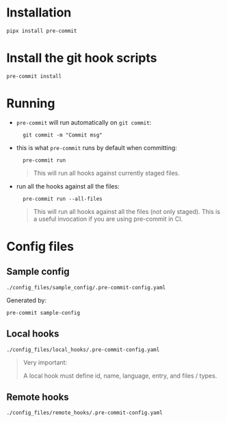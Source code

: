 # Installation

    pipx install pre-commit

# Install the git hook scripts

    pre-commit install

# Running

- `pre-commit` will run automatically on `git commit`:

        git commit -m "Commit msg"

- this is what `pre-commit` runs by default when committing:

        pre-commit run

    > This will run all hooks against currently staged files.

- run all the hooks against all the files:

        pre-commit run --all-files

    > This will run all hooks against all the files (not only staged).
    > This is a useful invocation if you are using pre-commit in CI.

# Config files

## Sample config

`./config_files/sample_config/.pre-commit-config.yaml`

Generated by:

    pre-commit sample-config

## Local hooks

`./config_files/local_hooks/.pre-commit-config.yaml`

> Very important:
>
> A local hook must define id, name, language, entry, and files / types.

## Remote hooks

`./config_files/remote_hooks/.pre-commit-config.yaml`
